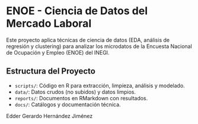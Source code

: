# ENOE - Ciencia de Datos del Mercado Laboral

Este proyecto aplica técnicas de ciencia de datos (EDA, análisis de regresión y clustering) para analizar los microdatos de la Encuesta Nacional de Ocupación y Empleo (ENOE) del INEGI.

## Estructura del Proyecto

- `scripts/`: Código en R para extracción, limpieza, análisis y modelado.
- `data/`: Datos crudos (no subidos) y datos limpios.
- `reports/`: Documentos en RMarkdown con resultados.
- `docs/`: Catálogos y documentación técnica.

Edder Gerardo Hernández Jiménez